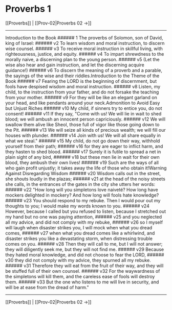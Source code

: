 # Proverbs 1

[[Proverbs]] | [[Prov-02|Proverbs 02 →]]
***

Introduction to the Book ###### 1 The proverbs of Solomon, son of David, king of Israel: ###### v2 To learn wisdom and moral instruction, to discern wise counsel. ###### v3 To receive moral instruction in skillful living, with righteousness, justice, and equity. ###### v4 To impart shrewdness to the morally naive, a discerning plan to the young person. ###### v5 (Let the wise also hear and gain instruction, and let the discerning acquire guidance!) ###### v6 To discern the meaning of a proverb and a parable, the sayings of the wise and their riddles.Introduction to the Theme of the Book ###### v7 Fearing the LORD is the beginning of discernment, but fools have despised wisdom and moral instruction. ###### v8 Listen, my child, to the instruction from your father, and do not forsake the teaching from your mother. ###### v9 For they will be like an elegant garland on your head, and like pendants around your neck.Admonition to Avoid Easy but Unjust Riches ###### v10 My child, if sinners try to entice you, do not consent! ###### v11 If they say, "Come with us! We will lie in wait to shed blood; we will ambush an innocent person capriciously. ###### v12 We will swallow them alive like Sheol, those full of vigor like those going down to the Pit. ###### v13 We will seize all kinds of precious wealth; we will fill our houses with plunder. ###### v14 Join with us! We will all share equally in what we steal." ###### v15 My child, do not go down their way, withhold yourself from their path; ###### v16 for they are eager to inflict harm, and they hasten to shed blood. ###### v17 Surely it is futile to spread a net in plain sight of any bird, ###### v18 but these men lie in wait for their own blood, they ambush their own lives! ###### v19 Such are the ways of all who gain profit unjustly; it takes away the life of those who obtain it!Warning Against Disregarding Wisdom ###### v20 Wisdom calls out in the street, she shouts loudly in the plazas; ###### v21 at the head of the noisy streets she calls, in the entrances of the gates in the city she utters her words: ###### v22 "How long will you simpletons love naiveté? How long have mockers delighted in mockery? And how long will fools hate knowledge? ###### v23 You should respond to my rebuke. Then I would pour out my thoughts to you; I would make my words known to you. ###### v24 However, because I called but you refused to listen, because I stretched out my hand but no one was paying attention, ###### v25 and you neglected all my advice, and did not comply with my rebuke, ###### v26 so I myself will laugh when disaster strikes you, I will mock when what you dread comes, ###### v27 when what you dread comes like a whirlwind, and disaster strikes you like a devastating storm, when distressing trouble comes on you. ###### v28 Then they will call to me, but I will not answer; they will diligently seek me, but they will not find me. ###### v29 Because they hated moral knowledge, and did not choose to fear the LORD, ###### v30 they did not comply with my advice, they spurned all my rebuke. ###### v31 Therefore they will eat from the fruit of their way, and they will be stuffed full of their own counsel. ###### v32 For the waywardness of the simpletons will kill them, and the careless ease of fools will destroy them. ###### v33 But the one who listens to me will live in security, and will be at ease from the dread of harm."

***
[[Proverbs]] | [[Prov-02|Proverbs 02 →]]
